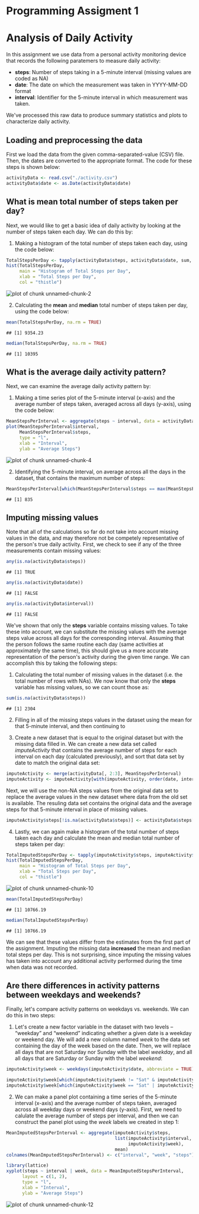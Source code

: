 Programming Assigment 1
===========================================
Analysis of Daily Activity
===========================================
   
In this assignment we use data from a personal activity monitoring device that records the following paratemers to measure daily activity: 
  
* **steps**: Number of steps taking in a 5-minute interval (missing values are coded as NA)  
* **date**: The date on which the measurement was taken in YYYY-MM-DD format  
* **interval**: Identifier for the 5-minute interval in which measurement was taken.  

We've processed this raw data to produce summary statistics and plots to characterize daily activity.  

## Loading and preprocessing the data  

First we load the data from the given comma-separated-value (CSV) file. Then, the dates are converted to the appropriate format. The code for these steps is shown below:


```r
activityData <- read.csv("./activity.csv")
activityData$date <- as.Date(activityData$date)
```

## What is mean total number of steps taken per day? 

Next, we would like to get a basic idea of daily activity by looking at the number of steps taken each day. We can do this by:

1. Making a histogram of the total number of steps taken each day, using the code below:  


```r
TotalStepsPerDay <- tapply(activityData$steps, activityData$date, sum, na.rm=TRUE)
hist(TotalStepsPerDay,
     main = "Histogram of Total Steps per Day",
     xlab = "Total Steps per Day",
     col = "thistle")
```

![plot of chunk unnamed-chunk-2](figure/unnamed-chunk-2-1.png) 

2. Calculating the **mean** and **median** total number of steps taken per day, using the code below:  


```r
mean(TotalStepsPerDay, na.rm = TRUE)
```

```
## [1] 9354.23
```

```r
median(TotalStepsPerDay, na.rm = TRUE)
```

```
## [1] 10395
```

## What is the average daily activity pattern?

Next, we can examine the average daily activity pattern by:  

1. Making a time series plot of the 5-minute interval (x-axis) and the average number of steps taken, averaged across all days (y-axis), using the code below:


```r
MeanStepsPerInterval <- aggregate(steps ~ interval, data = activityData, FUN = mean, na.rm=TRUE)
plot(MeanStepsPerInterval$interval,
     MeanStepsPerInterval$steps, 
     type = "l",
     xlab = "Interval",
     ylab = "Average Steps")
```

![plot of chunk unnamed-chunk-4](figure/unnamed-chunk-4-1.png) 

2. Identifying the 5-minute interval, on average across all the days in the dataset, that contains the maximum number of steps:


```r
MeanStepsPerInterval[which(MeanStepsPerInterval$steps == max(MeanStepsPerInterval$steps)), 1]
```

```
## [1] 835
```

## Imputing missing values  

Note that all of the calculations so far do not take into account missing values in the data, and may therefore not be competely representative of the person's true daily activity. First, we check to see if any of the three measurements contain missing values:


```r
any(is.na(activityData$steps))
```

```
## [1] TRUE
```

```r
any(is.na(activityData$date))
```

```
## [1] FALSE
```

```r
any(is.na(activityData$interval))
```

```
## [1] FALSE
```

We've shown that only the **steps** variable contains missing values. To take these into account, we can substitute the missing values with the average steps value across all days for the corresponding interval. Assuming that the person follows the same routine each day (same activities at approximately the same time), this should give us a more accurate representation of the person's activity during the given time range. We can accomplish this by taking the following steps:  

1. Calculating the total number of missing values in the dataset (i.e. the total number of rows with NAs). We now know that only the **steps** variable has missing values, so we can count those as:  


```r
sum(is.na(activityData$steps))
```

```
## [1] 2304
```

2. Filling in all of the missing steps values in the dataset using the mean for that 5-minute interval, and then continuing to  

3. Create a new dataset that is equal to the original dataset but with the missing data filled in. We can create a new data set called *imputeActivity* that contains the average number of steps for each interval  on each day (calculated previously), and sort that data set by date to match the original data set:  


```r
imputeActivity <- merge(activityData[, 2:3], MeanStepsPerInterval)
imputeActivity <- imputeActivity[with(imputeActivity, order(date, interval)), ]
```

Next, we will use the non-NA steps values from the original data set to replace the average values in the new dataset where data from the old set is available. The resuling data set contains the original data and the average steps for that 5-minute interval in place of missing values.  


```r
imputeActivity$steps[!is.na(activityData$steps)] <- activityData$steps[!is.na(activityData$steps)]
```

4. Lastly, we can again make a histogram of the total number of steps taken each day and calculate the mean and median total number of steps taken per day:  


```r
TotalImputedStepsPerDay <- tapply(imputeActivity$steps, imputeActivity$date, sum)
hist(TotalImputedStepsPerDay,
     main = "Histogram of Total Steps per Day",
     xlab = "Total Steps per Day",
     col = "thistle")
```

![plot of chunk unnamed-chunk-10](figure/unnamed-chunk-10-1.png) 

```r
mean(TotalImputedStepsPerDay)
```

```
## [1] 10766.19
```

```r
median(TotalImputedStepsPerDay)
```

```
## [1] 10766.19
```

We can see that these values differ from the estimates from the first part of the assignment. Imputing the missing data **increased** the mean and median total steps per day. This is not surprising, since imputing the missing values has taken into account any additional activity performed during the time when data was not recorded.

## Are there differences in activity patterns between weekdays and weekends?

Finally, let's compare activity patterns on weekdays vs. weekends. We can do this in two steps:  

1. Let's create a new factor variable in the dataset with two levels – “weekday” and “weekend” indicating whether a given date is a weekday or weekend day. We will add a new column named *week* to the data set containing the day of the week based on the date. Then, we will replace all days that are not Saturday nor Sunday with the label *weekday*, and all all days that are Saturday or Sunday with the label *weekend*:  


```r
imputeActivity$week <- weekdays(imputeActivity$date, abbreviate = TRUE)

imputeActivity$week[which(imputeActivity$week != "Sat" & imputeActivity$week != "Sun")] <- "weekday"
imputeActivity$week[which(imputeActivity$week == "Sat" | imputeActivity$week == "Sun")] <- "weekend"
```

2. We can make a panel plot containing a time series of the 5-minute interval (x-axis) and the average number of steps taken, averaged across all weekday days or weekend days (y-axis). First, we need to calulate the average number of steps per interval, and then we can construct the panel plot using the *week* labels we created in step 1:


```r
MeanImputedStepsPerInterval <- aggregate(imputeActivity$steps,
                                         list(imputeActivity$interval,
                                              imputeActivity$week),
                                         mean)
colnames(MeanImputedStepsPerInterval) <- c("interval", "week", "steps")

library(lattice)
xyplot(steps ~ interval | week, data = MeanImputedStepsPerInterval,
      layout = c(1, 2),
      type = "l",
      xlab = "Interval",
      ylab = "Average Steps")
```

![plot of chunk unnamed-chunk-12](figure/unnamed-chunk-12-1.png) 
